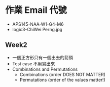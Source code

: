 # 作業 Email 代號
- APS145-NAA-W1-G4-M6
- logic3-ChiWei Perng.jpg

## Week2
- 一個正方形只有一個出去的箭頭
- Test case 不用寫出來
- Combinations and Permutations
    - Combinations (order DOES NOT MATTER)
    - Permutations (order of the values matter!)